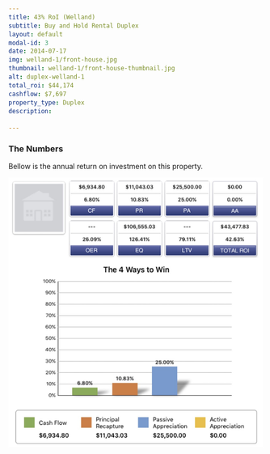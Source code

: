 ```yaml
---
title: 43% RoI (Welland)
subtitle: Buy and Hold Rental Duplex
layout: default
modal-id: 3
date: 2014-07-17
img: welland-1/front-house.jpg
thumbnail: welland-1/front-house-thumbnail.jpg
alt: duplex-welland-1
total_roi: $44,174
cashflow: $7,697
property_type: Duplex
description: 

---
```


### The Numbers

Bellow is the annual return on investment on this property.

![the-numbers-roi](img/portfolio/welland-1/the-numbers.jpg)
